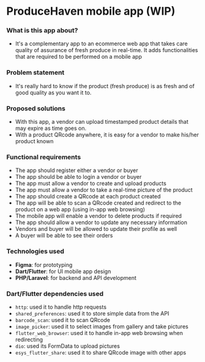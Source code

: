 # ProduceHaven mobile app (WIP)

### What is this app about?
- It's a complementary app to an ecommerce web app that takes care quality of assurance of fresh produce in real-time. It adds functionalities that are required to be performed on a mobile app

### Problem statement
 - It's really hard to know if the product (fresh produce) is as fresh and of good quality as you want it to.

### Proposed solutions
 - With this app, a vendor can upload timestamped product details that may expire as time goes on. 
 - With a product QRcode anywhere, it is easy for a vendor to make his/her product known

### Functional requirements
 - The app should register either a vendor or buyer
 - The app should be able to login a vendor or buyer
 - The app must allow a vendor to create and upload products 
 - The app must allow a vendor to take a real-time picture of the product
 - The app should create a QRcode at each product created
 - The app will be able to scan a QRcode created and redirect to the product on a web app (using in-app web browsing)
 - The mobile app will enable a vendor to delete products if required
 - The app should allow a vendor to update any necessary information
 - Vendors and buyer will be allowed to update their profile as well
 - A buyer will be able to see their orders

### Technologies used
 - **Figma**: for prototyping
 - **Dart/Flutter**: for UI mobile app design
 - **PHP/Laravel**: for backend and API development

### Dart/Flutter dependencies used
 - ``http``: used it to handle http requests
 - ``shared_preferences``: used it to store simple data from the API
 - ``barcode_scan``: used it to scan QRcode
 - ``image_picker``: used it to select images from gallery and take pictures  
 - ``flutter_web_browser``: used it to handle in-app web browsing when redirecting
 - ``dio``: used its FormData to upload pictures
 - ``esys_flutter_share``: used it to share QRcode image with other apps
